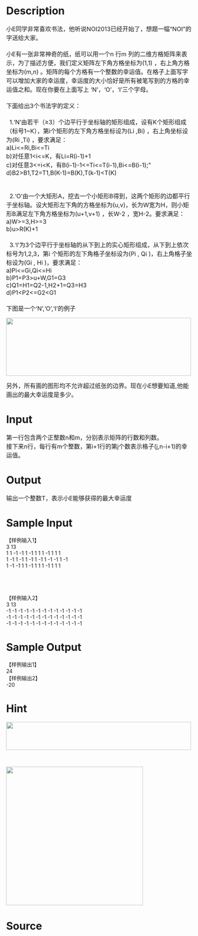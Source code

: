 
# Description

<div class="content"><p><span style="font-size: medium">小E同学非常喜欢书法，他听说NOI2013已经开始了，想题一幅“NOI”的字送给大家。<br/>
<br/>
小E有一张非常神奇的纸，纸可以用一个n 行m 列的二维方格矩阵来表示，为了描述方便，我们定义矩阵左下角方格坐标为(1,1) ，右上角方格坐标为(m,n) 。矩阵的每个方格有一个整数的幸运值。在格子上面写字可以增加大家的幸运度，幸运度的大小恰好是所有被笔写到的方格的幸运值之和。现在你要在上面写上 ‘N’，‘O’，‘I’三个字母。<br/>
<br/>
下面给出3个书法字的定义：<br/>
<br/>
  1.‘N’由若干（≥3）个边平行于坐标轴的矩形组成，设有K个矩形组成（标号1~K），第i个矩形的左下角方格坐标设为(Li ,Bi) ，右上角坐标设为(Ri ,Ti) ，要求满足：<br/>
a)Li&lt;=Ri,Bi&lt;=Ti<br/>
b)对任意1&lt;i&lt;=K，有Li=R(i-1)+1<br/>
c)对任意3&lt;=i&lt;K，有B(i-1)-1&lt;=Ti&lt;=T(i-1),Bi&lt;=B(i-1);&#34; <br/>
d)B2&gt;B1,T2=T1,B(K-1)=B(K),T(k-1)&lt;T(K)<br/>
<br/>
<br/>
  2.‘O’由一个大矩形A，挖去一个小矩形B得到，这两个矩形的边都平行于坐标轴。设大矩形左下角的方格坐标为(u,v)，长为W宽为H，则小矩形B满足左下角方格坐标为(u+1,v+1) ，长W-2 ，宽H-2。要求满足：<br/>
a)W&gt;=3,H&gt;=3<br/>
b)u&gt;R(K)+1<br/>
<br/>
  3.‘I’为3个边平行于坐标轴的从下到上的实心矩形组成，从下到上依次标号为1,2,3，第i 个矩形的左下角格子坐标设为(Pi , Qi )，右上角格子坐标设为(Gi , Hi )，要求满足：<br/>
a)Pi&lt;=Gi,Qi&lt;=Hi<br/>
b)P1=P3&gt;u+W,G1=G3<br/>
c)Q1=H1=Q2-1,H2+1=Q3=H3<br/>
d)P1&lt;P2&lt;=G2&lt;G1<br/>
<br/>
下图是一个‘N’,‘O’,‘I’的例子</span></p>
<p><span style="font-size: medium"><img height="157" alt="" width="500" src="source/bzoj/3241/img/aHR0cHM6Ly9seWRzeS5jb20vSnVkZ2VPbmxpbmUvdXBsb2FkLzIwMTMwNy8zMy5qcGc=.jpg"/></span></p>
<p></p>
<p><span style="font-size: medium">另外，所有画的图形均不允许超过纸张的边界。现在小E想要知道,他能画出的最大幸运度是多少。</span></p></div>

# Input

<div class="content"><p><span style="font-size: medium">第一行包含两个正整数n和m，分别表示矩阵的行数和列数。<br/>
接下来n行，每行有m个整数，第i+1行的第j个数表示格子(j,n-i+1)的幸运值。</span></p></div>

# Output

<div class="content"><p><span style="font-size: medium">输出一个整数T，表示小E能够获得的最大幸运度</span></p></div>

# Sample Input

<div class="content"><span class="sampledata">【样例输入1】<br/>
3 13<br/>
1 1 -1 -1 1 -1 1 1 1 -1 1 1 1<br/>
1 -1 1 -1 1 -1 1 -1 1 -1 -1 1 -1<br/>
1 -1 -1 1 1 -1 1 1 1 -1 1 1 1<br/>
<br/>
<br/>
<br/>
<br/>
【样例输入2】<br/>
3 13<br/>
-1 -1 -1 -1 -1 -1 -1 -1 -1 -1 -1 -1 -1<br/>
-1 -1 -1 -1 -1 -1 -1 -1 -1 -1 -1 -1 -1<br/>
-1 -1 -1 -1 -1 -1 -1 -1 -1 -1 -1 -1 -1</span></div>

# Sample Output

<div class="content"><span class="sampledata">【样例输出1】<br/>
24<br/>
【样例输出2】<br/>
-20</span></div>

# Hint

<div class="content"><p></p><p><img height="76" alt="" width="500" src="source/bzoj/3241/img/aHR0cHM6Ly9seWRzeS5jb20vSnVkZ2VPbmxpbmUvdXBsb2FkLzIwMTMwNy8xMSgxKS5qcGc=.jpg"/></p><br/>
<p><img height="375" alt="" width="370" src="source/bzoj/3241/img/aHR0cHM6Ly9seWRzeS5jb20vSnVkZ2VPbmxpbmUvdXBsb2FkLzIwMTMwNy8yMi5qcGc=.jpg"/></p><p></p></div>

# Source

<div class="content"><p><a href="problemset.php?search="></a></p></div>

